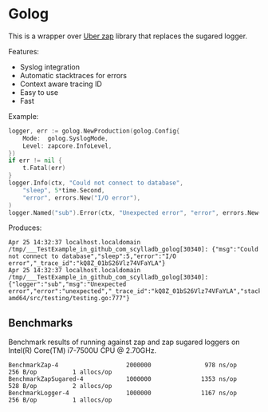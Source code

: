 # Golog

This is a wrapper over [Uber zap](https://github.com/uber-go/zap) library that replaces the sugared logger. 

Features:

* Syslog integration
* Automatic stacktraces for errors
* Context aware tracing ID
* Easy to use
* Fast

Example:

```go
logger, err := golog.NewProduction(golog.Config{
	Mode:  golog.SyslogMode,
	Level: zapcore.InfoLevel,
})
if err != nil {
	t.Fatal(err)
}
logger.Info(ctx, "Could not connect to database",
	"sleep", 5*time.Second,
	"error", errors.New("I/O error"),
)
logger.Named("sub").Error(ctx, "Unexpected error", "error", errors.New("unexpected"))
```

Produces:

```
Apr 25 14:32:37 localhost.localdomain /tmp/___TestExample_in_github_com_scylladb_golog[30340]: {"msg":"Could not connect to database","sleep":5,"error":"I/O error","_trace_id":"kQ8Z_01bS26Vlz74VFaYLA"}
Apr 25 14:32:37 localhost.localdomain /tmp/___TestExample_in_github_com_scylladb_golog[30340]: {"logger":"sub","msg":"Unexpected error","error":"unexpected","_trace_id":"kQ8Z_01bS26Vlz74VFaYLA","stacktrace":"github.com/scylladb/golog.Logger.log\n\t/home/michal/work/scylla/golog/src/github.com/scylladb/golog/logger.go:80\ngithub.com/scylladb/golog.Logger.Error\n\t/home/michal/work/scylla/golog/src/github.com/scylladb/golog/logger.go:63\ngithub.com/scylladb/golog_test.TestExample\n\t/home/michal/work/scylla/golog/src/github.com/scylladb/golog/example_test.go:28\ntesting.tRunner\n\t/home/michal/work/tools/go/go1.10.linux-amd64/src/testing/testing.go:777"}
```

## Benchmarks

Benchmark results of running against zap and zap sugared loggers on Intel(R) Core(TM) i7-7500U CPU @ 2.70GHz.

```
BenchmarkZap-4                   2000000               978 ns/op             256 B/op          1 allocs/op
BenchmarkZapSugared-4            1000000              1353 ns/op             528 B/op          2 allocs/op
BenchmarkLogger-4                1000000              1167 ns/op             256 B/op          1 allocs/op
```
